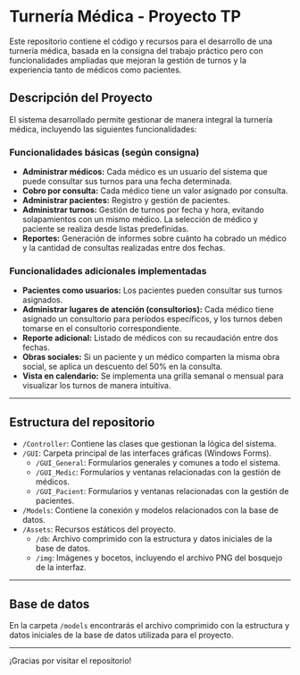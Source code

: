 # Turnería Médica - Proyecto TP

Este repositorio contiene el código y recursos para el desarrollo de una turnería médica, basada en la consigna del trabajo práctico pero con funcionalidades ampliadas que mejoran la gestión de turnos y la experiencia tanto de médicos como pacientes.

## Descripción del Proyecto

El sistema desarrollado permite gestionar de manera integral la turnería médica, incluyendo las siguientes funcionalidades:

### Funcionalidades básicas (según consigna)

- **Administrar médicos:** Cada médico es un usuario del sistema que puede consultar sus turnos para una fecha determinada.
- **Cobro por consulta:** Cada médico tiene un valor asignado por consulta.
- **Administrar pacientes:** Registro y gestión de pacientes.
- **Administrar turnos:** Gestión de turnos por fecha y hora, evitando solapamientos con un mismo médico. La selección de médico y paciente se realiza desde listas predefinidas.
- **Reportes:** Generación de informes sobre cuánto ha cobrado un médico y la cantidad de consultas realizadas entre dos fechas.

### Funcionalidades adicionales implementadas

- **Pacientes como usuarios:** Los pacientes pueden consultar sus turnos asignados.
- **Administrar lugares de atención (consultorios):** Cada médico tiene asignado un consultorio para períodos específicos, y los turnos deben tomarse en el consultorio correspondiente.
- **Reporte adicional:** Listado de médicos con su recaudación entre dos fechas.
- **Obras sociales:** Si un paciente y un médico comparten la misma obra social, se aplica un descuento del 50% en la consulta.
- **Vista en calendario:** Se implementa una grilla semanal o mensual para visualizar los turnos de manera intuitiva.

---

## Estructura del repositorio

- `/Controller`: Contiene las clases que gestionan la lógica del sistema.
- `/GUI`: Carpeta principal de las interfaces gráficas (Windows Forms).
  - `/GUI_General`: Formularios generales y comunes a todo el sistema.
  - `/GUI_Medic`: Formularios y ventanas relacionadas con la gestión de médicos.
  - `/GUI_Pacient`: Formularios y ventanas relacionadas con la gestión de pacientes.
- `/Models`: Contiene la conexión y modelos relacionados con la base de datos.
- `/Assets`: Recursos estáticos del proyecto.
  - `/db`: Archivo comprimido con la estructura y datos iniciales de la base de datos.
  - `/img`: Imágenes y bocetos, incluyendo el archivo PNG del bosquejo de la interfaz.

---

## Base de datos

En la carpeta `/models` encontrarás el archivo comprimido con la estructura y datos iniciales de la base de datos utilizada para el proyecto.

---

¡Gracias por visitar el repositorio!
